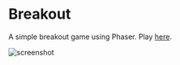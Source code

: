 # Breakout

A simple breakout game using Phaser.
Play [here](https://dl.dropboxusercontent.com/u/37083648/breakout/index.html).


![screenshot](https://cloud.githubusercontent.com/assets/11036045/16397370/6a11f8ae-3c9a-11e6-9994-adaaa121d4f5.png)
